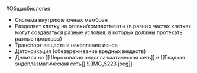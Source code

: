 #Общаябиология 
- Система внутриклеточных мембран
- Разделяет клетку на отсеки/компартменты (в разных частях клетках могут создаваться разные условия, в которых должны протекать разные процессы)
- Транспорт веществ и накопление ионов
- Детоксикация (обезвреживание вредных веществ)
- Делится на [[Шероховатая эндоплазматическая сеть]] и [[Гладкая эндоплазматическая сеть]] 
![[IMG_5223.jpeg]]